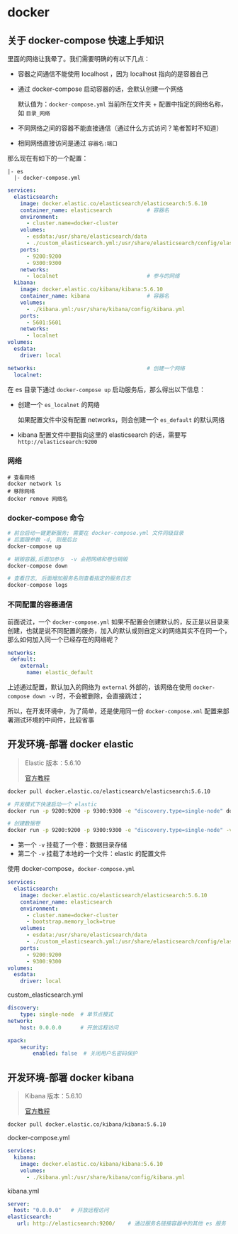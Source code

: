 # docker

## 关于 docker-compose 快速上手知识

里面的网络让我晕了。我们需要明确的有以下几点：

- 容器之间通信不能使用 localhost ，因为 localhost 指向的是容器自己

- 通过 docker-compose 启动容器的话，会默认创建一个网络

  默认值为：`docker-compose.yml` 当前所在文件夹  +  配置中指定的网络名称，如 `目录_网络`
  
- 不同网络之间的容器不能直接通信（通过什么方式访问？笔者暂时不知道）

- 相同网络直接访问是通过 `容器名:端口`

那么现在有如下的一个配置：

```
|- es
  |- docker-compose.yml
```

```yml
services:
  elasticsearch:
    image: docker.elastic.co/elasticsearch/elasticsearch:5.6.10
    container_name: elasticsearch			# 容器名
    environment:
      - cluster.name=docker-cluster
    volumes:
      - esdata:/usr/share/elasticsearch/data
      - ./custom_elasticsearch.yml:/usr/share/elasticsearch/config/elasticsearch.yml 
    ports:
      - 9200:9200
      - 9300:9300
    networks:
      - localnet							# 参与的网络
  kibana:
    image: docker.elastic.co/kibana/kibana:5.6.10
    container_name: kibana					# 容器名
    volumes:
      - ./kibana.yml:/usr/share/kibana/config/kibana.yml
    ports:
      - 5601:5601
    networks:
      - localnet    
volumes:
  esdata:
    driver: local 

networks:									# 创建一个网络
  localnet:
```

在 es 目录下通过 `docker-compose up` 启动服务后，那么得出以下信息：

- 创建一个 `es_localnet` 的网络

  如果配置文件中没有配置 networks，则会创建一个 `es_default` 的默认网络

- kibana 配置文件中要指向这里的 elasticsearch 的话，需要写 `http://elasticsearch:9200`



### 网络

```
# 查看网络
docker network ls
# 移除网络
docker remove 网络名
```

###  docker-compose 命令

```bash
# 前台启动一键更新服务; 需要在 docker-compose.yml 文件同级目录
# 后面跟参数 -d, 则是后台
docker-compose up

# 销毁容器,后面加参与  -v 会把网络和卷也销毁
docker-compose down

# 查看日志, 后面增加服务名则查看指定的服务日志
docker-compose logs
```

### 不同配置的容器通信

前面说过，一个 `docker-compose.yml` 如果不配置会创建默认的，反正是以目录来创建，也就是说不同配置的服务，加入的默认或则自定义的网络其实不在同一个，那么如何加入同一个已经存在的网络呢？

```yml
networks: 
 default:
    external:
      name: elastic_default
```

上述通过配置，默认加入的网络为  `external` 外部的，该网络在使用 `docker-compose down -v` 时，不会被删除，会直接跳过；

所以，在开发环境中，为了简单，还是使用同一份  `docker-compose.xml` 配置来部署测试环境的中间件，比较省事

## 开发环境-部署 docker elastic

> Elastic 版本：5.6.10
>
> [官方教程](https://www.elastic.co/guide/en/elasticsearch/reference/5.6/docker.html)

```bash
docker pull docker.elastic.co/elasticsearch/elasticsearch:5.6.10

# 开发模式下快速启动一个 elastic
docker run -p 9200:9200 -p 9300:9300 -e "discovery.type=single-node" docker.elastic.co/elasticsearch/elasticsearch:5.6.10

# 创建数据卷
docker run -p 9200:9200 -p 9300:9300 -e "discovery.type=single-node" -v elasticdata:/usr/share/elasticsearch/data --privileged -v full_path_to/custom_elasticsearch.yml:/usr/share/elasticsearch/config/elasticsearch.yml docker.elastic.co/elasticsearch/elasticsearch:5.6.10
```

- 第一个 `-v` 挂载了一个卷：数据目录存储
- 第二个 `-v` 挂载了本地的一个文件：elastic 的配置文件

使用 docker-compose，`docker-compose.yml`

```yml
services:
  elasticsearch:
    image: docker.elastic.co/elasticsearch/elasticsearch:5.6.10
    container_name: elasticsearch
    environment:
      - cluster.name=docker-cluster
      - bootstrap.memory_lock=true
    volumes:
      - esdata:/usr/share/elasticsearch/data
      - ./custom_elasticsearch.yml:/usr/share/elasticsearch/config/elasticsearch.yml 
    ports:
      - 9200:9200
      - 9300:9300
volumes:
  esdata:
    driver: local 
```

custom_elasticsearch.yml

```yml
discovery:
    type: single-node  # 单节点模式
network:
    host: 0.0.0.0	   # 开放远程访问

xpack:
    security:
        enabled: false  # 关闭用户名密码保护
```



## 开发环境-部署 docker kibana

>Kibana 版本：5.6.10
>
>[官方教程](https://www.elastic.co/guide/en/kibana/5.6/_pulling_the_image.html)

```
docker pull docker.elastic.co/kibana/kibana:5.6.10
```

docker-compose.yml

```yml
services:
  kibana:
    image: docker.elastic.co/kibana/kibana:5.6.10
    volumes:
      - ./kibana.yml:/usr/share/kibana/config/kibana.yml
```

kibana.yml

```yml
server:
  host: "0.0.0.0"	# 开放远程访问
elasticsearch:
   url: http://elasticsearch:9200/	  # 通过服务名链接容器中的其他 es 服务
```



